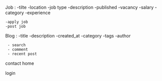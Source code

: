 Job :
    -tilte 
    -location
    -job type 
    -description
    -published
    -vacancy
    -salary
    -category
    -experience


    -apply job
    -post job


Blog :
     -title
     -description 
     -created_at
     -category
     -tags
     -author

     - search
     - comment
     - recent post



contact 
home

login